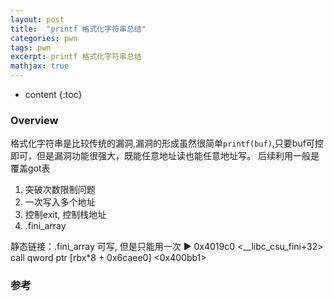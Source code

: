 ```yaml
---
layout: post
title:  "printf 格式化字符串总结"
categories: pwn
tags: pwn 
excerpt: printf 格式化字符串总结
mathjax: true
---
```


* content
{:toc}

### Overview

格式化字符串是比较传统的漏洞,漏洞的形成虽然很简单`printf(buf)`,只要buf可控即可，但是漏洞功能很强大，既能任意地址读也能任意地址写。
后续利用一般是覆盖got表
1. 突破次数限制问题
2. 一次写入多个地址
3. 控制exit, 控制栈地址
4. .fini_array  

静态链接：.fini_array 可写, 但是只能用一次
 ► 0x4019c0 <__libc_csu_fini+32>    call   qword ptr [rbx*8 + 0x6caee0] <0x400bb1>

### 参考


